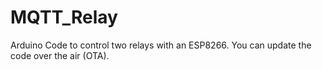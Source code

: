 # MQTT_Relay
Arduino Code to control two relays with an ESP8266. You can update the code over the air (OTA).
